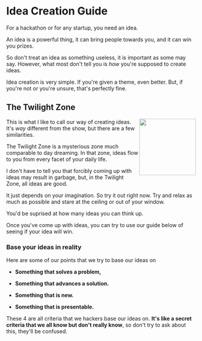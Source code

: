# Idea Creation Guide

For a hackathon or for any startup, you need an idea.

An idea is a powerful thing, it can bring people towards you, and it can win you prizes.

So don't treat an idea as something useless, it is important as some may say. However, what most don't tell you is *how* you're supposed to create ideas.

Idea creation is very simple. If you're given a theme, even better. But, if you're not or you're unsure, that's perfectly fine.

## The Twilight Zone

<img align='right' src="https://encrypted-tbn0.gstatic.com/images?q=tbn%3AANd9GcT57ch3VFqtrjs6EC_I-j357UyS543xYeRinw&usqp=CAU" height="150"></img>

This is what I like to call our way of creating ideas. It's *way* different from the show, but there are a few similarities.

The Twilight Zone is a mysterious zone much comparable to day dreaming. In that zone, ideas flow to you from every facet of your daily life.

I don't have to tell you that forcibly coming up with ideas may result in garbage, but, in the Twilight Zone, all ideas are good.

It just depends on your imagination. So try it out right now. Try and relax as much as possible and stare at the ceiling or out of your window.

You'd be suprised at how many ideas you can think up.

Once you've come up with ideas, you can try to use our guide below of seeing if your idea will win.

### Base your ideas in reality

Here are some of our points that we try to base our ideas on

* **Something that solves a problem,**

* **Something that advances a solution.**

* **Something that is new.**

* **Something that is presentable.**

These 4 are all criteria that we hackers base our ideas on. **It's like a secret criteria that we all know but don't really know**, so don't try to ask about this, they'll be confused.
